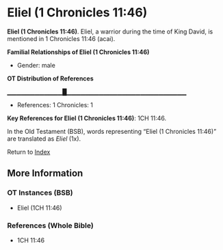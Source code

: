 # Eliel (1 Chronicles 11:46)
**Eliel (1 Chronicles 11:46)**. 
Eliel, a warrior during the time of King David, is mentioned in 1 Chronicles 11:46 (acai). 




**Familial Relationships of Eliel (1 Chronicles 11:46)**


* Gender: male


**OT Distribution of References**

▁▁▁▁▁▁▁▁▁▁▁▁█▁▁▁▁▁▁▁▁▁▁▁▁▁▁▁▁▁▁▁▁▁▁▁▁▁▁
* References: 1 Chronicles: 1



**Key References for Eliel (1 Chronicles 11:46)**: 
1CH 11:46. 


In the Old Testament (BSB), words representing “Eliel (1 Chronicles 11:46)” are translated as 
*Eliel* (1x). 




Return to [Index](00-Index.md)

## More Information

### OT Instances (BSB)

* Eliel (1CH 11:46)



### References (Whole Bible)

* 1CH 11:46



